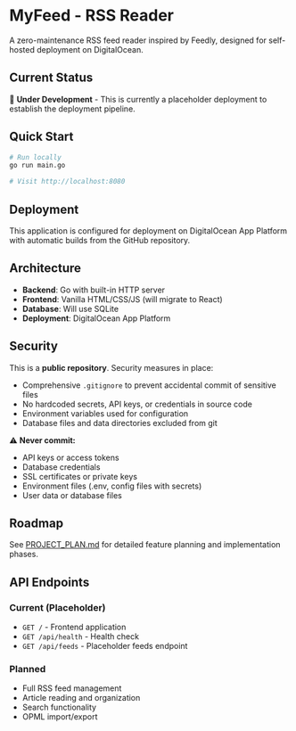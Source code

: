 # MyFeed - RSS Reader

A zero-maintenance RSS feed reader inspired by Feedly, designed for self-hosted deployment on DigitalOcean.

## Current Status

🚧 **Under Development** - This is currently a placeholder deployment to establish the deployment pipeline.

## Quick Start

```bash
# Run locally
go run main.go

# Visit http://localhost:8080
```

## Deployment

This application is configured for deployment on DigitalOcean App Platform with automatic builds from the GitHub repository.

## Architecture

- **Backend**: Go with built-in HTTP server
- **Frontend**: Vanilla HTML/CSS/JS (will migrate to React)
- **Database**: Will use SQLite
- **Deployment**: DigitalOcean App Platform

## Security

This is a **public repository**. Security measures in place:

- Comprehensive `.gitignore` to prevent accidental commit of sensitive files
- No hardcoded secrets, API keys, or credentials in source code
- Environment variables used for configuration
- Database files and data directories excluded from git

⚠️ **Never commit:**
- API keys or access tokens
- Database credentials
- SSL certificates or private keys
- Environment files (.env, config files with secrets)
- User data or database files

## Roadmap

See [PROJECT_PLAN.md](PROJECT_PLAN.md) for detailed feature planning and implementation phases.

## API Endpoints

### Current (Placeholder)
- `GET /` - Frontend application
- `GET /api/health` - Health check
- `GET /api/feeds` - Placeholder feeds endpoint

### Planned
- Full RSS feed management
- Article reading and organization
- Search functionality
- OPML import/export